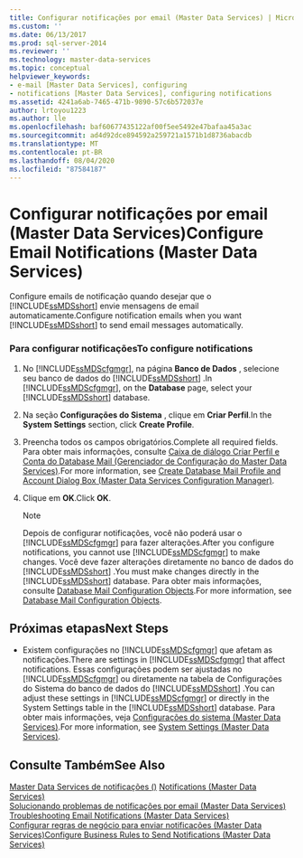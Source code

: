 ```yaml
---
title: Configurar notificações por email (Master Data Services) | Microsoft Docs
ms.custom: ''
ms.date: 06/13/2017
ms.prod: sql-server-2014
ms.reviewer: ''
ms.technology: master-data-services
ms.topic: conceptual
helpviewer_keywords:
- e-mail [Master Data Services], configuring
- notifications [Master Data Services], configuring notifications
ms.assetid: 4241a6ab-7465-471b-9890-57c6b572037e
author: lrtoyou1223
ms.author: lle
ms.openlocfilehash: baf60677435122af00f5ee5492e47bafaa45a3ac
ms.sourcegitcommit: ad4d92dce894592a259721a1571b1d8736abacdb
ms.translationtype: MT
ms.contentlocale: pt-BR
ms.lasthandoff: 08/04/2020
ms.locfileid: "87584187"
---
```

# <a name="configure-email-notifications-master-data-services"></a><span data-ttu-id="ffe4d-102">Configurar notificações por email (Master Data Services)</span><span class="sxs-lookup"><span data-stu-id="ffe4d-102">Configure Email Notifications (Master Data Services)</span></span>
  <span data-ttu-id="ffe4d-103">Configure emails de notificação quando desejar que o [!INCLUDE[ssMDSshort](../includes/ssmdsshort-md.md)] envie mensagens de email automaticamente.</span><span class="sxs-lookup"><span data-stu-id="ffe4d-103">Configure notification emails when you want [!INCLUDE[ssMDSshort](../includes/ssmdsshort-md.md)] to send email messages automatically.</span></span>  
  
### <a name="to-configure-notifications"></a><span data-ttu-id="ffe4d-104">Para configurar notificações</span><span class="sxs-lookup"><span data-stu-id="ffe4d-104">To configure notifications</span></span>  
  
1.  <span data-ttu-id="ffe4d-105">No [!INCLUDE[ssMDScfgmgr](../includes/ssmdscfgmgr-md.md)], na página **Banco de Dados** , selecione seu banco de dados do [!INCLUDE[ssMDSshort](../includes/ssmdsshort-md.md)] .</span><span class="sxs-lookup"><span data-stu-id="ffe4d-105">In [!INCLUDE[ssMDScfgmgr](../includes/ssmdscfgmgr-md.md)], on the **Database** page, select your [!INCLUDE[ssMDSshort](../includes/ssmdsshort-md.md)] database.</span></span>  
  
2.  <span data-ttu-id="ffe4d-106">Na seção **Configurações do Sistema** , clique em **Criar Perfil**.</span><span class="sxs-lookup"><span data-stu-id="ffe4d-106">In the **System Settings** section, click **Create Profile**.</span></span>  
  
3.  <span data-ttu-id="ffe4d-107">Preencha todos os campos obrigatórios.</span><span class="sxs-lookup"><span data-stu-id="ffe4d-107">Complete all required fields.</span></span> <span data-ttu-id="ffe4d-108">Para obter mais informações, consulte [Caixa de diálogo Criar Perfil e Conta do Database Mail &#40;Gerenciador de Configuração do Master Data Services&#41;](../../2014/master-data-services/create-database-mail-profile-and-account-dialog-box.md).</span><span class="sxs-lookup"><span data-stu-id="ffe4d-108">For more information, see [Create Database Mail Profile and Account Dialog Box &#40;Master Data Services Configuration Manager&#41;](../../2014/master-data-services/create-database-mail-profile-and-account-dialog-box.md).</span></span>  
  
4.  <span data-ttu-id="ffe4d-109">Clique em **OK**.</span><span class="sxs-lookup"><span data-stu-id="ffe4d-109">Click **OK**.</span></span>  
  
    > [!NOTE]  
    >  <span data-ttu-id="ffe4d-110">Depois de configurar notificações, você não poderá usar o [!INCLUDE[ssMDScfgmgr](../includes/ssmdscfgmgr-md.md)] para fazer alterações.</span><span class="sxs-lookup"><span data-stu-id="ffe4d-110">After you configure notifications, you cannot use [!INCLUDE[ssMDScfgmgr](../includes/ssmdscfgmgr-md.md)] to make changes.</span></span> <span data-ttu-id="ffe4d-111">Você deve fazer alterações diretamente no banco de dados do [!INCLUDE[ssMDSshort](../includes/ssmdsshort-md.md)] .</span><span class="sxs-lookup"><span data-stu-id="ffe4d-111">You must make changes directly in the [!INCLUDE[ssMDSshort](../includes/ssmdsshort-md.md)] database.</span></span> <span data-ttu-id="ffe4d-112">Para obter mais informações, consulte [Database Mail Configuration Objects](../relational-databases/database-mail/database-mail-configuration-objects.md).</span><span class="sxs-lookup"><span data-stu-id="ffe4d-112">For more information, see [Database Mail Configuration Objects](../relational-databases/database-mail/database-mail-configuration-objects.md).</span></span>  
  
## <a name="next-steps"></a><span data-ttu-id="ffe4d-113">Próximas etapas</span><span class="sxs-lookup"><span data-stu-id="ffe4d-113">Next Steps</span></span>  
  
-   <span data-ttu-id="ffe4d-114">Existem configurações no [!INCLUDE[ssMDScfgmgr](../includes/ssmdscfgmgr-md.md)] que afetam as notificações.</span><span class="sxs-lookup"><span data-stu-id="ffe4d-114">There are settings in [!INCLUDE[ssMDScfgmgr](../includes/ssmdscfgmgr-md.md)] that affect notifications.</span></span> <span data-ttu-id="ffe4d-115">Essas configurações podem ser ajustadas no [!INCLUDE[ssMDScfgmgr](../includes/ssmdscfgmgr-md.md)] ou diretamente na tabela de Configurações do Sistema do banco de dados do [!INCLUDE[ssMDSshort](../includes/ssmdsshort-md.md)] .</span><span class="sxs-lookup"><span data-stu-id="ffe4d-115">You can adjust these settings in [!INCLUDE[ssMDScfgmgr](../includes/ssmdscfgmgr-md.md)] or directly in the System Settings table in the [!INCLUDE[ssMDSshort](../includes/ssmdsshort-md.md)] database.</span></span> <span data-ttu-id="ffe4d-116">Para obter mais informações, veja [Configurações do sistema &#40;Master Data Services&#41;](system-settings-master-data-services.md).</span><span class="sxs-lookup"><span data-stu-id="ffe4d-116">For more information, see [System Settings &#40;Master Data Services&#41;](system-settings-master-data-services.md).</span></span>  
  
## <a name="see-also"></a><span data-ttu-id="ffe4d-117">Consulte Também</span><span class="sxs-lookup"><span data-stu-id="ffe4d-117">See Also</span></span>  
 <span data-ttu-id="ffe4d-118">[Master Data Services de notificações &#40;&#41;](../../2014/master-data-services/notifications-master-data-services.md) </span><span class="sxs-lookup"><span data-stu-id="ffe4d-118">[Notifications &#40;Master Data Services&#41;](../../2014/master-data-services/notifications-master-data-services.md) </span></span>  
 <span data-ttu-id="ffe4d-119">[Solucionando problemas de notificações por email (Master Data Services)](https://social.technet.microsoft.com/wiki/contents/articles/troubleshooting-email-notifications-master-data-services.aspx) </span><span class="sxs-lookup"><span data-stu-id="ffe4d-119">[Troubleshooting Email Notifications (Master Data Services)](https://social.technet.microsoft.com/wiki/contents/articles/troubleshooting-email-notifications-master-data-services.aspx) </span></span>  
 [<span data-ttu-id="ffe4d-120">Configurar regras de negócio para enviar notificações &#40;Master Data Services&#41;</span><span class="sxs-lookup"><span data-stu-id="ffe4d-120">Configure Business Rules to Send Notifications &#40;Master Data Services&#41;</span></span>](../../2014/master-data-services/configure-business-rules-to-send-notifications-master-data-services.md)  
  
  
